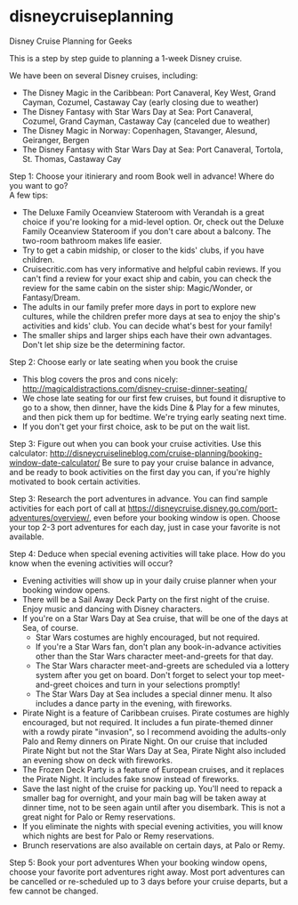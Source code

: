 # disneycruiseplanning
Disney Cruise Planning for Geeks

This is a step by step guide to planning a 1-week Disney cruise.  

We have been on several Disney cruises, including:
- The Disney Magic in the Caribbean: Port Canaveral, Key West, Grand Cayman, Cozumel, Castaway Cay (early closing due to weather)
- The Disney Fantasy with Star Wars Day at Sea: Port Canaveral, Cozumel, Grand Cayman, Castaway Cay (canceled due to weather)
- The Disney Magic in Norway: Copenhagen, Stavanger, Alesund, Geiranger, Bergen
- The Disney Fantasy with Star Wars Day at Sea: Port Canaveral, Tortola, St. Thomas, Castaway Cay

Step 1: Choose your itinierary and room
Book well in advance!  Where do you want to go?  
A few tips:
- The Deluxe Family Oceanview Stateroom with Verandah is a great choice if you're looking for a mid-level option.  Or, check out the Deluxe Family Oceanview Stateroom if you don't care about a balcony.  The two-room bathroom makes life easier.
- Try to get a cabin midship, or closer to the kids' clubs, if you have children.
- Cruisecritic.com has very informative and helpful cabin reviews.  If you can't find a review for your exact ship and cabin, you can check the review for the same cabin on the sister ship: Magic/Wonder, or Fantasy/Dream.
- The adults in our family prefer more days in port to explore new cultures, while the children prefer more days at sea to enjoy the ship's activities and kids' club.  You can decide what's best for your family!
- The smaller ships and larger ships each have their own advantages.  Don't let ship size be the determining factor.

Step 2: Choose early or late seating when you book the cruise
- This blog covers the pros and cons nicely: http://magicaldistractions.com/disney-cruise-dinner-seating/
- We chose late seating for our first few cruises, but found it disruptive to go to a show, then dinner, have the kids Dine & Play for a few minutes, and then pick them up for bedtime.  We're trying early seating next time.
- If you don't get your first choice, ask to be put on the wait list.

Step 3: Figure out when you can book your cruise activities.  Use this calculator:
http://disneycruiselineblog.com/cruise-planning/booking-window-date-calculator/
Be sure to pay your cruise balance in advance, and be ready to book activities on the first day you can, if you're highly motivated to book certain activities.

Step 3: Research the port adventures in advance.
You can find sample activities for each port of call at https://disneycruise.disney.go.com/port-adventures/overview/, even before your booking window is open.  Choose your top 2-3 port adventures for each day, just in case your favorite is not available.

Step 4: Deduce when special evening activities will take place.
How do you know when the evening activities will occur?
- Evening activities will show up in your daily cruise planner when your booking window opens.
- There will be a Sail Away Deck Party on the first night of the cruise.  Enjoy music and dancing with Disney characters.
- If you're on a Star Wars Day at Sea cruise, that will be one of the days at Sea, of course.  
   - Star Wars costumes are highly encouraged, but not required.  
   - If you're a Star Wars fan, don't plan any book-in-advance activities other than the Star Wars character meet-and-greets for that day.  
   - The Star Wars character meet-and-greets are scheduled via a lottery system after you get on board.  Don't forget to select your top meet-and-greet choices and turn in your selections promptly!  
   - The Star Wars Day at Sea includes a special dinner menu.  It also includes a dance party in the evening, with fireworks.
- Pirate Night is a feature of Caribbean cruises.  Pirate costumes are highly encouraged, but not required.  It includes a fun pirate-themed dinner with a rowdy pirate "invasion", so I recommend avoiding the adults-only Palo and Remy dinners on Pirate Night.  On our cruise that included Pirate Night but not the Star Wars Day at Sea, Pirate Night also included an evening show on deck with fireworks.
- The Frozen Deck Party is a feature of European cruises, and it replaces the Pirate Night.  It includes fake snow instead of fireworks.
- Save the last night of the cruise for packing up.  You'll need to repack a smaller bag for overnight, and your main bag will be taken away at dinner time, not to be seen again until after you disembark.  This is not a great night for Palo or Remy reservations.
- If you eliminate the nights with special evening activities, you will know which nights are best for Palo or Remy reservations.
- Brunch reservations are also available on certain days, at Palo or Remy.

Step 5: Book your port adventures
When your booking window opens, choose your favorite port adventures right away.  Most port adventures can be cancelled or re-scheduled up to 3 days before your cruise departs, but a few cannot be changed.



